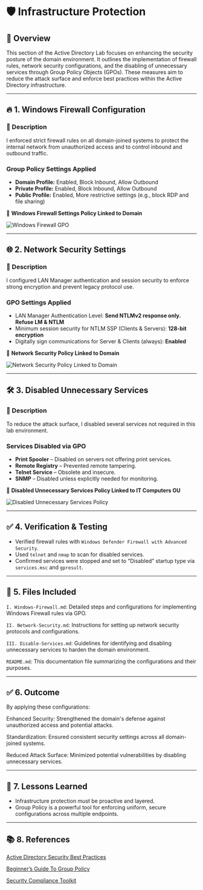 # 🛡️ Infrastructure Protection

## 📘 Overview

This section of the Active Directory Lab focuses on enhancing the security posture of the domain environment. It outlines the implementation of firewall rules, network security configurations, and the disabling of unnecessary services through Group Policy Objects (GPOs). These measures aim to reduce the attack surface and enforce best practices within the Active Directory infrastructure.

---

## 🔥 1. Windows Firewall Configuration

### 📝 Description

I enforced strict firewall rules on all domain-joined systems to protect the internal network from unauthorized access and to control inbound and outbound traffic.

### Group Policy Settings Applied

- **Domain Profile:** Enabled, Block Inbound, Allow Outbound
- **Private Profile:** Enabled, Block Inbound, Allow Outbound
- **Public Profile:** Enabled, More restrictive settings (e.g., block RDP and file sharing)

📸 **Windows Firewall Settings Policy Linked to Domain**

![Windows Firewall GPO](https://github.com/user-attachments/assets/a49d5f89-8945-4f9d-a21d-a85b7a8cf1ab)

---

## 🌐 2. Network Security Settings

### 📝 Description

I configured LAN Manager authentication and session security to enforce strong encryption and prevent legacy protocol use.

### GPO Settings Applied

- LAN Manager Authentication Level: **Send NTLMv2 response only. Refuse LM & NTLM**
- Minimum session security for NTLM SSP (Clients & Servers): **128-bit encryption**
- Digitally sign communications for Server & Clients (always): **Enabled**

📸 **Network Security Policy Linked to Domain**

![Network Security Policy Linked to Domain](https://github.com/user-attachments/assets/3251539c-cafe-4fbf-a1c2-3de1250c6382)

---

## 🛠️ 3. Disabled Unnecessary Services

### 📝 Description

To reduce the attack surface, I disabled several services not required in this lab environment.

### Services Disabled via GPO

- **Print Spooler** – Disabled on servers not offering print services.
- **Remote Registry** – Prevented remote tampering.
- **Telnet Service** – Obsolete and insecure.
- **SNMP** – Disabled unless explicitly needed for monitoring.

📸 **Disabled Unnecessary Services Policy Linked to IT Computers OU**

![Disabled Unnecessary Services Policy](https://github.com/user-attachments/assets/69802663-c673-472f-856f-7713a73372a7)

---

## ✅ 4. Verification & Testing

- Verified firewall rules with `Windows Defender Firewall with Advanced Security`.
- Used `telnet` and `nmap` to scan for disabled services.
- Confirmed services were stopped and set to “Disabled” startup type via `services.msc` and `gpresult`.

---

## 📂 5. Files Included

`I. Windows-Firewall.md`: Detailed steps and configurations for implementing Windows Firewall rules via GPO.

`II. Network-Security.md`: Instructions for setting up network security protocols and configurations.

`III. Disable-Services.md`: Guidelines for identifying and disabling unnecessary services to harden the domain environment.

`README.md`: This documentation file summarizing the configurations and their purposes.

---

## ✅ 6. Outcome

By applying these configurations:

Enhanced Security: Strengthened the domain's defense against unauthorized access and potential attacks.

Standardization: Ensured consistent security settings across all domain-joined systems.

Reduced Attack Surface: Minimized potential vulnerabilities by disabling unnecessary services.

---

## 🔁 7. Lessons Learned

- Infrastructure protection must be proactive and layered.
- Group Policy is a powerful tool for enforcing uniform, secure configurations across multiple endpoints.

---

## 📚 8. References

[Active Directory Security Best Practices](https://learn.microsoft.com/en-us/windows-server/identity/ad-ds/plan/security-best-practices/best-practices-for-securing-active-directory)

[Beginner’s Guide To Group Policy](https://medium.com/@theauzman/beginners-guide-to-group-policy-5c2769254c5c)

[Security Compliance Toolkit](https://learn.microsoft.com/en-us/windows/security/operating-system-security/device-management/windows-security-configuration-framework/security-compliance-toolkit-10)
